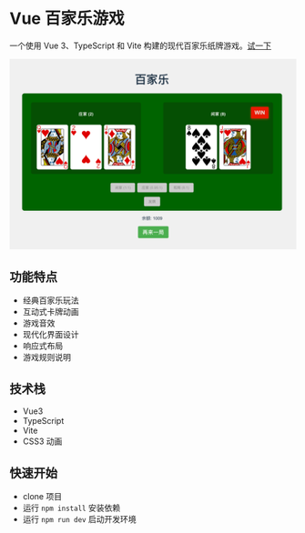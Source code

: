 # Vue 百家乐游戏

一个使用 Vue 3、TypeScript 和 Vite 构建的现代百家乐纸牌游戏。[试一下](https://cyan0714.github.io/Baccarat/)

![百家乐游戏截图](./src/assets/image.png)

## 功能特点

- 经典百家乐玩法
- 互动式卡牌动画
- 游戏音效
- 现代化界面设计
- 响应式布局
- 游戏规则说明

## 技术栈

- Vue3
- TypeScript
- Vite
- CSS3 动画

## 快速开始

- clone 项目
- 运行 `npm install` 安装依赖
- 运行 `npm run dev` 启动开发环境
